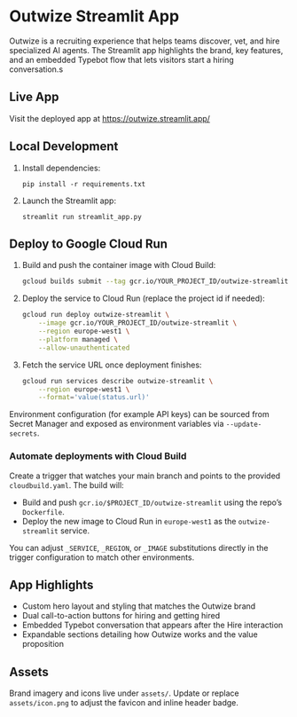 # Outwize Streamlit App

Outwize is a recruiting experience that helps teams discover, vet, and hire specialized AI agents. The Streamlit app highlights the brand, key features, and an embedded Typebot flow that lets visitors start a hiring conversation.s

## Live App

Visit the deployed app at https://outwize.streamlit.app/

## Local Development

1. Install dependencies:
   ```
   pip install -r requirements.txt
   ```
2. Launch the Streamlit app:
   ```
   streamlit run streamlit_app.py
   ```

## Deploy to Google Cloud Run

1. Build and push the container image with Cloud Build:
   ```bash
   gcloud builds submit --tag gcr.io/YOUR_PROJECT_ID/outwize-streamlit
   ```
2. Deploy the service to Cloud Run (replace the project id if needed):
   ```bash
   gcloud run deploy outwize-streamlit \
       --image gcr.io/YOUR_PROJECT_ID/outwize-streamlit \
       --region europe-west1 \
       --platform managed \
       --allow-unauthenticated
   ```
3. Fetch the service URL once deployment finishes:
   ```bash
   gcloud run services describe outwize-streamlit \
       --region europe-west1 \
       --format='value(status.url)'
   ```

Environment configuration (for example API keys) can be sourced from Secret Manager and exposed as environment variables via `--update-secrets`.

### Automate deployments with Cloud Build

Create a trigger that watches your main branch and points to the provided `cloudbuild.yaml`. The build will:

- Build and push `gcr.io/$PROJECT_ID/outwize-streamlit` using the repo’s `Dockerfile`.
- Deploy the new image to Cloud Run in `europe-west1` as the `outwize-streamlit` service.

You can adjust `_SERVICE`, `_REGION`, or `_IMAGE` substitutions directly in the trigger configuration to match other environments.

## App Highlights

- Custom hero layout and styling that matches the Outwize brand
- Dual call-to-action buttons for hiring and getting hired
- Embedded Typebot conversation that appears after the Hire interaction
- Expandable sections detailing how Outwize works and the value proposition

## Assets

Brand imagery and icons live under `assets/`. Update or replace `assets/icon.png` to adjust the favicon and inline header badge.
